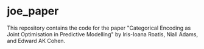 # joe_paper

This repository contains the code for the paper "Categorical Encoding as Joint Optimisation in Predictive Modelling" by Iris-Ioana Roatis, Niall Adams, and Edward AK Cohen.


